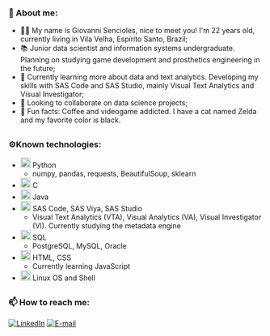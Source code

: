 ### 🍥 About me:

- 👨‍💻 My name is Giovanni Sencioles, nice to meet you! I'm 22 years old, currently living in Vila Velha, Espírito Santo, Brazil;
- 📚 Junior data scientist and information systems undergraduate. Planning on studying game development and prosthetics engineering in the future;
- 🌱 Currently learning more about data and text analytics. Developing my skills with SAS Code and SAS Studio, mainly Visual Text Analytics and Visual Investigator;
- 🤝 Looking to collaborate on data science projects;
- 🧠 Fun facts: Coffee and videogame addicted. I have a cat named Zelda and my favorite color is black.

##
### ⚙Known technologies: 
  
  * <img height="20" width="20" src="https://cdn.jsdelivr.net/gh/devicons/devicon/icons/python/python-original.svg"/> Python
    * numpy, pandas, requests, BeautifulSoup, sklearn
  * <img height="20" width="20" src="https://cdn.jsdelivr.net/gh/devicons/devicon/icons/c/c-original.svg"/> C
  * <img height="20" width="20" src="https://cdn.jsdelivr.net/gh/devicons/devicon/icons/java/java-original.svg"/> Java
  * <img height="20" width="20" src="https://www.vectorlogo.zone/logos/sas/sas-icon.svg"/> SAS Code, SAS Viya, SAS Studio
    * Visual Text Analytics (VTA), Visual Analytics (VA), Visual Investigator (VI). Currently studying the metadata engine
  * <img height="20" width="20" src="https://cdn.jsdelivr.net/gh/devicons/devicon/icons/postgresql/postgresql-original.svg"/> SQL
    * PostgreSQL, MySQL, Oracle
  * <img height="20" width="20" src="https://cdn.jsdelivr.net/gh/devicons/devicon/icons/html5/html5-original-wordmark.svg"/> HTML, CSS 
    * Currently learning JavaScript
  * <img height="20" width="20" src="https://cdn.jsdelivr.net/gh/devicons/devicon/icons/linux/linux-original.svg"/> Linux OS and Shell
##
### 📫 How to reach me: 

[![LinkedIn](https://img.shields.io/badge/-giovannisencioles-blue?style=flat-square&logo=Linkedin&logoColor=white)](https://www.linkedin.com/in/giovanni-sencioles-457356189/)
[![E-mail](https://img.shields.io/badge/-giovannisencioles@gmail.com-crimson?style=flat-square&logo=Gmail&logoColor=white)](mailto:giovannisencioles@gmail.com)
